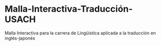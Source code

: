 # Malla-Interactiva-Traducción-USACH
Malla Interactiva para la carrera de Lingüística aplicada a la traducción en inglés-japonés
